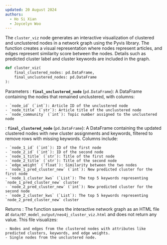 ```yaml
---
updated: 20 August 2024
authors:
  - Ho Si Xian
  - Joycelyn Woo
---
```


The `cluster_viz` node generates an interactive visualization of clustered and unclustered nodes in a network graph using the Pyvis library. The function creates a visual representation where nodes represent articles, and edges represent similarity score between the nodes. Details such as predicted cluster label and cluster keywords are included in the graph.

```python
def cluster_viz(
    final_clustered_nodes: pd.DataFrame,
    final_unclustered_nodes: pd.DataFrame
):
```

Parameters
: **`final_unclustered_node`** (`pd.DataFrame`): A DataFrame containing the nodes that remained unclustered, with columns:

    - `node_id` (`int`): Article ID of the unclustered node
    - `node_title` (`str`): Article title of the unclustered node
    - `node_community` (`int`): Topic number assigned to the unclustered node

: **`final_clustered_node`** (`pd.DataFrame`): A DataFrame containing the updated clustered nodes with new cluster assignments and keywords, filtered to remove rows with missing keywords. Columns include:

    - `node_1_id` (`int`): ID of the first node
    - `node_2_id` (`int`): ID of the second node
    - `node_1_title` (`str`): Title of the first node
    - `node_2_title` (`str`): Title of the second node
    - `edge_weight` (`float`): Similarity between the two nodes
    - `node_1_pred_cluster_new` (`int`): New predicted cluster for the first node
    - `node_1_cluster_kws` (`List`): The top 5 keywords representing `node_1_pred_cluster_new` cluster
    - `node_2_pred_cluster_new` (`int`): New predicted cluster for the second node
    - `node_2_cluster_kws` (`List`): The top 5 keywords representing `node_2_pred_cluster_new` cluster

Returns
: The function saves the interactive network graph as an HTML file at `data/07_model_output/neo4j_cluster_viz.html` and does not return any value. This file visualizes:

    - Nodes and edges from the clustered nodes with attributes like predicted clusters, keywords, and edge weights.
    - Single nodes from the unclustered node.

